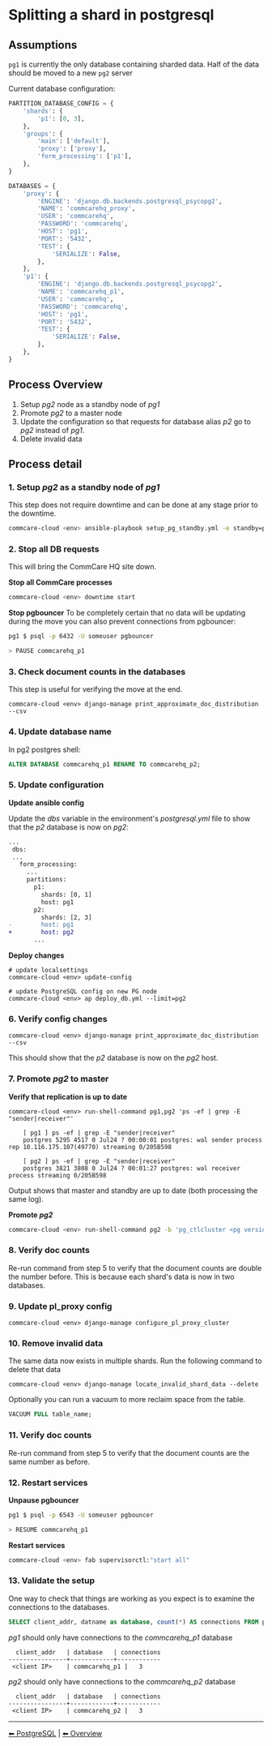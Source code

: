 # Splitting a shard in postgresql

## Assumptions

`pg1` is currently the only database containing sharded data.
Half of the data should be moved to a new `pg2` server

Current database configuration:

```python
PARTITION_DATABASE_CONFIG = {
    'shards': {
        'p1': [0, 3],
    },
    'groups': {
        'main': ['default'],
        'proxy': ['proxy'],
        'form_processing': ['p1'],
    },
}

DATABASES = {
    'proxy': {
        'ENGINE': 'django.db.backends.postgresql_psycopg2',
        'NAME': 'commcarehq_proxy',
        'USER': 'commcarehq',
        'PASSWORD': 'commcarehq',
        'HOST': 'pg1',
        'PORT': '5432',
        'TEST': {
            'SERIALIZE': False,
        },
    },
    'p1': {
        'ENGINE': 'django.db.backends.postgresql_psycopg2',
        'NAME': 'commcarehq_p1',
        'USER': 'commcarehq',
        'PASSWORD': 'commcarehq',
        'HOST': 'pg1',
        'PORT': '5432',
        'TEST': {
            'SERIALIZE': False,
        },
    },
}
```

## Process Overview

1. Setup *pg2* node as a standby node of *pg1*
2. Promote *pg2* to a master node
3. Update the configuration so that requests for database alias *p2* go to *pg2* instead
of *pg1*.
4. Delete invalid data

## Process detail

### 1. Setup *pg2* as a standby node of *pg1*
This step does not require downtime and can be done at any stage prior to the
downtime.

```bash
commcare-cloud <env> ansible-playbook setup_pg_standby.yml -e standby=pg2 -e hot_standby_master=pg1 -e replication_slot=[replication slot name]
```

### 2. Stop all DB requests
This will bring the CommCare HQ site down.

**Stop all CommCare processes**
```bash
commcare-cloud <env> downtime start
```

**Stop pgbouncer**
To be completely certain that no data will be updating during the move you can also
prevent connections from pgbouncer:

```bash
pg1 $ psql -p 6432 -U someuser pgbouncer

> PAUSE commcarehq_p1
```

### 3. Check document counts in the databases
This step is useful for verifying the move at the end.
```
commcare-cloud <env> django-manage print_approximate_doc_distribution --csv
```

### 4. Update database name

In pg2 postgres shell:

```sql
ALTER DATABASE commcarehq_p1 RENAME TO commcarehq_p2;
```

### 5. Update configuration

**Update ansible config**

Update the *dbs* variable in the environment's *postgresql.yml* file
to show that the *p2* database is now on *pg2*:


```diff
...
 dbs:
 ...
   form_processing:
     ...
     partitions:
       p1:
         shards: [0, 1]
         host: pg1
       p2:
         shards: [2, 3]
-        host: pg1
+        host: pg2
       ...
```

**Deploy changes**
```
# update localsettings
commcare-cloud <env> update-config

# update PostgreSQL config on new PG node
commcare-cloud <env> ap deploy_db.yml --limit=pg2
```

### 6. Verify config changes
```
commcare-cloud <env> django-manage print_approximate_doc_distribution --csv
```

This should show that the *p2* database is now on the *pg2* host.

### 7. Promote *pg2* to master

**Verify that replication is up to date**
```
commcare-cloud <env> run-shell-command pg1,pg2 'ps -ef | grep -E "sender|receiver"'

    [ pg1 ] ps -ef | grep -E "sender|receiver"
    postgres 5295 4517 0 Jul24 ? 00:00:01 postgres: wal sender process rep 10.116.175.107(49770) streaming 0/205B598

    [ pg2 ] ps -ef | grep -E "sender|receiver"
    postgres 3821 3808 0 Jul24 ? 00:01:27 postgres: wal receiver process streaming 0/205B598
```

Output shows that master and standby are up to date (both processing the same log).

**Promote *pg2***
```bash
commcare-cloud <env> run-shell-command pg2 -b 'pg_ctlcluster <pg version> main promote'
```


### 8. Verify doc counts
Re-run command from step 5 to verify that the document counts are double the number before.
This is because each shard's data is now in two databases.

### 9. Update pl_proxy config
```
commcare-cloud <env> django-manage configure_pl_proxy_cluster
```

### 10. Remove invalid data
The same data now exists in multiple shards. Run the following command to delete that data

```
commcare-cloud <env> django-manage locate_invalid_shard_data --delete
```

Optionally you can run a vacuum to more reclaim space from the table.

```sql
VACUUM FULL table_name;
```

### 11. Verify doc counts
Re-run command from step 5 to verify that the document counts are the same number as before.

### 12. Restart services
**Unpause pgbouncer**
```bash
pg1 $ psql -p 6543 -U someuser pgbouncer

> RESUME commcarehq_p1
```

**Restart services**
```bash
commcare-cloud <env> fab supervisorctl:"start all"
```

### 13. Validate the setup
One way to check that things are working as you expect is to examine the
connections to the databases.

```sql
SELECT client_addr, datname as database, count(*) AS connections FROM pg_stat_activity GROUP BY client_addr, datname;
```

*pg1* should only have connections to the *commcarehq_p1* database
```
  client_addr   | database   | connections
----------------+------------+------------
 <client IP>    | commcarehq_p1 |   3
```

*pg2* should only have connections to the *commcarehq_p2* database
```
  client_addr   | database   | connections
----------------+------------+------------
 <client IP>    | commcarehq_p2 |   3
```

---

[︎⬅︎ PostgreSQL](../postgresql.md) | [︎⬅︎ Overview](../..)
